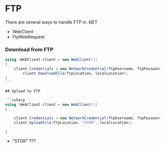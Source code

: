 # FTP

There are several ways to handle FTP in .NET

- WebClient
- FtpWebRequest


### Download from FTP

```csharp
using (WebClient client = new WebClient())
{
	client.Credentials = new NetworkCredential(ftpUsername, ftpPassword);
        client.DownloadFile(ftpLocation, localLocation);
}
´``

## Upload to FTP

```csharp
using (WebClient client = new WebClient())
{ 

	client.Credentials = new NetworkCredential(ftpUsername, ftpPassword);
	client.UploadFile(ftpLocation, "STOR", localLocation);

} 
```


- "STOR" ???
